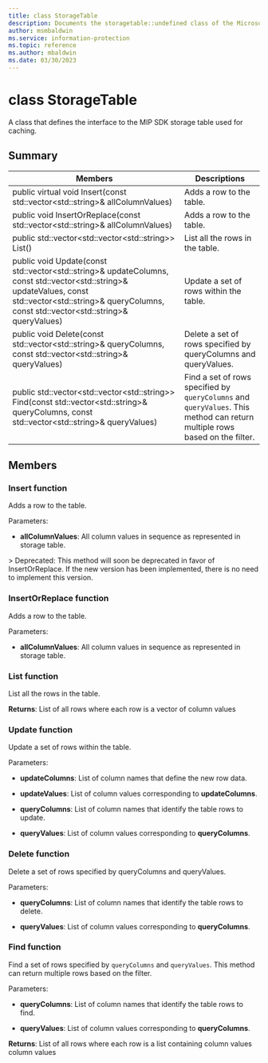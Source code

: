 ```yaml
---
title: class StorageTable 
description: Documents the storagetable::undefined class of the Microsoft Information Protection (MIP) SDK.
author: msmbaldwin
ms.service: information-protection
ms.topic: reference
ms.author: mbaldwin
ms.date: 03/30/2023
---
```


# class StorageTable 
A class that defines the interface to the MIP SDK storage table used for caching.
  
## Summary
 Members                        | Descriptions                                
--------------------------------|---------------------------------------------
public virtual void Insert(const std::vector&lt;std::string&gt;& allColumnValues)  |  Adds a row to the table.
public void InsertOrReplace(const std::vector&lt;std::string&gt;& allColumnValues)  |  Adds a row to the table.
public std::vector&lt;std::vector&lt;std::string&gt;&gt; List()  |  List all the rows in the table.
public void Update(const std::vector&lt;std::string&gt;& updateColumns, const std::vector&lt;std::string&gt;& updateValues, const std::vector&lt;std::string&gt;& queryColumns, const std::vector&lt;std::string&gt;& queryValues)  |  Update a set of rows within the table.
public void Delete(const std::vector&lt;std::string&gt;& queryColumns, const std::vector&lt;std::string&gt;& queryValues)  |  Delete a set of rows specified by queryColumns and queryValues.
public std::vector&lt;std::vector&lt;std::string&gt;&gt; Find(const std::vector&lt;std::string&gt;& queryColumns, const std::vector&lt;std::string&gt;& queryValues)  |  Find a set of rows specified by `queryColumns` and `queryValues`. This method can return multiple rows based on the filter.
  
## Members
  
### Insert function
Adds a row to the table.

Parameters:  
* **allColumnValues**: All column values in sequence as represented in storage table.


&gt; Deprecated: This method will soon be deprecated in favor of InsertOrReplace. If the new version has been implemented, there is no need to implement this version.
  
### InsertOrReplace function
Adds a row to the table.

Parameters:  
* **allColumnValues**: All column values in sequence as represented in storage table.


  
### List function
List all the rows in the table.

  
**Returns**: List of all rows where each row is a vector of column values
  
### Update function
Update a set of rows within the table.

Parameters:  
* **updateColumns**: List of column names that define the new row data. 


* **updateValues**: List of column values corresponding to **updateColumns**. 


* **queryColumns**: List of column names that identify the table rows to update. 


* **queryValues**: List of column values corresponding to **queryColumns**.


  
### Delete function
Delete a set of rows specified by queryColumns and queryValues.

Parameters:  
* **queryColumns**: List of column names that identify the table rows to delete. 


* **queryValues**: List of column values corresponding to **queryColumns**.


  
### Find function
Find a set of rows specified by `queryColumns` and `queryValues`. This method can return multiple rows based on the filter.

Parameters:  
* **queryColumns**: List of column names that identify the table rows to find. 


* **queryValues**: List of column values corresponding to **queryColumns**.



  
**Returns**: List of all rows where each row is a list containing column values column values